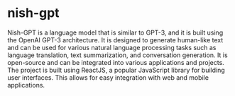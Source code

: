 # nish-gpt
 Nish-GPT is a language model that is similar to GPT-3, and it is built using the OpenAI GPT-3 architecture. It is designed to generate human-like text and can be used for various natural language processing tasks such as language translation, text summarization, and conversation generation. It is open-source and can be integrated into various applications and projects. The project is built using ReactJS, a popular JavaScript library for building user interfaces. This allows for easy integration with web and mobile applications.
